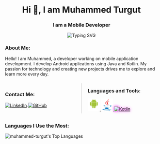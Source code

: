 <h1 align="center">Hi 👋, I am Muhammed Turgut</h1>
<h3 align="center">I am a Mobile Developer</h3>

<p align="center">
  <img src="https://readme-typing-svg.herokuapp.com?color=%2336BCF7&lines=I+am+developing+mobile+applications;Java%2C+Kotlin+and+Android" alt="Typing SVG" />
</p>

<h3 align="left">About Me:</h3>
<p align="left">
 Hello! I am Muhammed, a developer working on mobile application development. I develop Android applications using Java and Kotlin. My passion for technology and creating new projects drives me to explore and learn more every day.
</p>

<div style="display: flex; justify-content: space-between; align-items: center;">
  <!-- Contact Me Section -->
  <div style="flex: 1;">
    <h3 align="left">Contact Me:</h3>
    <p align="left">
      <a href="https://www.linkedin.com/in/muhammed-turgut/" target="blank">
        <img align="center" src="https://raw.githubusercontent.com/rahuldkjain/github-profile-readme-generator/master/src/images/icons/Social/linked-in-alt.svg" alt="LinkedIn" height="30" width="40" />
      </a>
      <a href="https://github.com/muhammed-turgut" target="blank">
        <img align="center" src="https://raw.githubusercontent.com/rahuldkjain/github-profile-readme-generator/master/src/images/icons/Social/github.svg" alt="GitHub" height="30" width="40" />
      </a>
    </p>
  </div>

  <!-- Vertical Line -->
  <div style="width: 1px; background-color: #ccc; height: 100px; margin: 0 20px;"></div>

  <!-- Languages and Tools Section -->
  <div style="flex: 1;">
    <h3 align="left">Languages and Tools:</h3>
    <p align="left">
      <a href="https://developer.android.com" target="_blank" rel="noreferrer">
        <img src="https://raw.githubusercontent.com/devicons/devicon/master/icons/android/android-original-wordmark.svg" alt="Android" width="40" height="40"/>
      </a>
      <a href="https://www.java.com" target="_blank" rel="noreferrer">
        <img src="https://raw.githubusercontent.com/devicons/devicon/master/icons/java/java-original.svg" alt="Java" width="40" height="40"/>
      </a>
      <a href="https://kotlinlang.org" target="_blank" rel="noreferrer">
        <img src="https://www.vectorlogo.zone/logos/kotlinlang/kotlinlang-icon.svg" alt="Kotlin" width="40" height="40" style="filter: drop-shadow(0 0 5px rgb(255, 0, 255));"/>
      </a>
    </p>
  </div>
</div>

<h3 align="left">Languages I Use the Most:</h3>
<p align="left">
  <img src="https://github-readme-stats.vercel.app/api/top-langs/?username=muhammed-turgut&layout=compact&langs_count=8&theme=tokyonight" alt="muhammed-turgut's Top Languages" />
</p>
